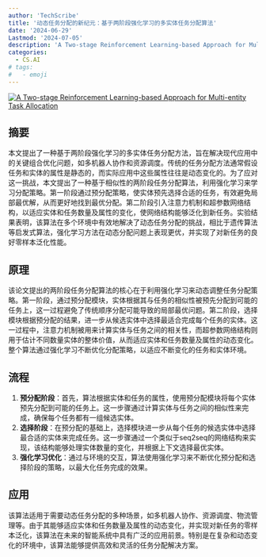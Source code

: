```yaml
---
author: 'TechScribe'
title: '动态任务分配的新纪元：基于两阶段强化学习的多实体任务分配算法'
date: '2024-06-29'
Lastmod: '2024-07-05'
description: 'A Two-stage Reinforcement Learning-based Approach for Multi-entity Task Allocation'
categories:
  - CS.AI
# tags:
#   - emoji
---
```


[![A Two-stage Reinforcement Learning-based Approach for Multi-entity Task Allocation](https://arxiv-research-1301205113.cos.ap-guangzhou.myqcloud.com/images/2407.00496v1.pdf_0.jpg)](https://arxiv.org/abs/2407.00496v1)

## 摘要

本文提出了一种基于两阶段强化学习的多实体任务分配方法，旨在解决现代应用中的关键组合优化问题，如多机器人协作和资源调度。传统的任务分配方法通常假设任务和实体的属性是静态的，而实际应用中这些属性往往是动态变化的。为了应对这一挑战，本文提出了一种基于相似性的两阶段任务分配算法，利用强化学习来学习分配策略。第一阶段通过预分配策略，使实体预先选择合适的任务，有效避免局部最优解，从而更好地找到最优分配。第二阶段引入注意力机制和超参数网络结构，以适应实体和任务数量及属性的变化，使网络结构能够泛化到新任务。实验结果表明，该算法在多个环境中有效地解决了动态任务分配的挑战，相比于遗传算法等启发式算法，强化学习方法在动态分配问题上表现更优，并实现了对新任务的良好零样本泛化性能。<!--more-->

## 原理

该论文提出的两阶段任务分配算法的核心在于利用强化学习来动态调整任务分配策略。第一阶段，通过预分配模块，实体根据其与任务的相似性被预先分配到可能的任务上，这一过程避免了传统顺序分配可能导致的局部最优问题。第二阶段，选择模块根据预分配的结果，进一步从候选实体中选择最适合完成每个任务的实体。这一过程中，注意力机制被用来计算实体与任务之间的相关性，而超参数网络结构则用于估计不同数量实体的整体价值，从而适应实体和任务数量及属性的动态变化。整个算法通过强化学习不断优化分配策略，以适应不断变化的任务和实体环境。

## 流程

1. **预分配阶段**：首先，算法根据实体和任务的属性，使用预分配模块将每个实体预先分配到可能的任务上。这一步骤通过计算实体与任务之间的相似性来完成，确保每个任务都有一组候选实体。
2. **选择阶段**：在预分配的基础上，选择模块进一步从每个任务的候选实体中选择最合适的实体来完成任务。这一步骤通过一个类似于seq2seq的网络结构来实现，该结构能够处理实体数量的变化，并根据上下文选择最优实体。
3. **强化学习优化**：通过与环境的交互，算法使用强化学习来不断优化预分配和选择阶段的策略，以最大化任务完成的效果。

## 应用

该算法适用于需要动态任务分配的多种场景，如多机器人协作、资源调度、物流管理等。由于其能够适应实体和任务数量及属性的动态变化，并实现对新任务的零样本泛化，该算法在未来的智能系统中具有广泛的应用前景。特别是在复杂和动态变化的环境中，该算法能够提供高效和灵活的任务分配解决方案。
